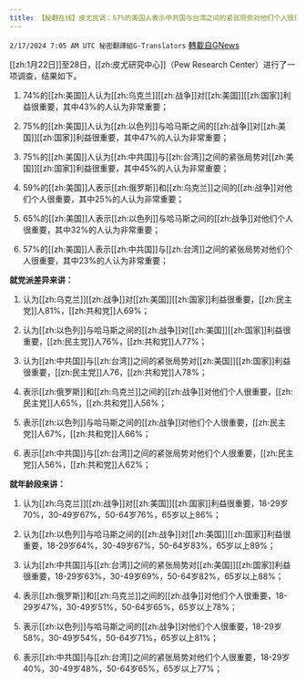 ```yaml
---
title: 【秘翻在线】皮尤民调：57%的美国人表示中共国与台湾之间的紧张局势对他们个人很重要
---
```

`2/17/2024 7:05 AM UTC 秘密翻譯組G-Translators` [轉載自GNews](https://gnews.org/articles/2317949)

[[zh:1月22日]]至28日，[[zh:皮尤研究中心]]（Pew Research Center）进行了一项调查，结果如下。

1.  74%的[[zh:美国]]人认为[[zh:乌克兰]][[zh:战争]]对[[zh:美国]][[zh:国家]]利益很重要，其中43%的人认为非常重要；

2.  75%的[[zh:美国]]人认为[[zh:以色列]]与哈马斯之间的[[zh:战争]]对[[zh:美国]][[zh:国家]]利益很重要，其中47%的人认为非常重要；

3.  75%的[[zh:美国]]人认为[[zh:中共国]]与[[zh:台湾]]之间的紧张局势对[[zh:美国]][[zh:国家]]利益很重要，其中45%的人认为非常重要；

4.  59%的[[zh:美国]]人表示[[zh:俄罗斯]]和[[zh:乌克兰]]之间的[[zh:战争]]对他们个人很重要，其中25%的人认为非常重要；

5.  65%的[[zh:美国]]人表示[[zh:以色列]]与哈马斯之间的[[zh:战争]]对他们个人很重要，其中32%的人认为非常重要；

6.  57%的[[zh:美国]]人表示[[zh:中共国]]与[[zh:台湾]]之间的紧张局势对他们个人很重要，其中23%的人认为非常重要；

**就党派差异来讲：**

1.  认为[[zh:乌克兰]][[zh:战争]]对[[zh:美国]][[zh:国家]]利益很重要，[[zh:民主党]]人81%，[[zh:共和党]]人69%；

2.  认为[[zh:以色列]]与哈马斯之间的[[zh:战争]]对[[zh:美国]][[zh:国家]]利益很重要，[[zh:民主党]]人76%，[[zh:共和党]]人77%；

3.  认为[[zh:中共国]]与[[zh:台湾]]之间的紧张局势对[[zh:美国]][[zh:国家]]利益很重要，[[zh:民主党]]人76，[[zh:共和党]]人78%；

4.  表示[[zh:俄罗斯]]和[[zh:乌克兰]]之间的[[zh:战争]]对他们个人很重要，[[zh:民主党]]人65%，[[zh:共和党]]人56%；

5.  表示[[zh:以色列]]与哈马斯之间的[[zh:战争]]对他们个人很重要，[[zh:民主党]]人67%，[[zh:共和党]]人66%；

6.  表示[[zh:中共国]]与[[zh:台湾]]之间的紧张局势对他们个人很重要，[[zh:民主党]]人56%，[[zh:共和党]]人62%；

**就年龄段来讲：**

1.  认为[[zh:乌克兰]][[zh:战争]]对[[zh:美国]][[zh:国家]]利益很重要，18-29岁70%，30-49岁67%，50-64岁76%，65岁以上86%；

2.  认为[[zh:以色列]]与哈马斯之间的[[zh:战争]]对[[zh:美国]][[zh:国家]]利益很重要，18-29岁64%，30-49岁67%，50-64岁83%，65岁以上89%；

3.  认为[[zh:中共国]]与[[zh:台湾]]之间的紧张局势对[[zh:美国]][[zh:国家]]利益很重要，18-29岁63%，30-49岁69%，50-64岁82%，65岁以上88%；

4.  表示[[zh:俄罗斯]]和[[zh:乌克兰]]之间的[[zh:战争]]对他们个人很重要，18-29岁47%，30-49岁51%，50-64岁65%，65岁以上78%；

5.  表示[[zh:以色列]]与哈马斯之间的[[zh:战争]]对他们个人很重要，18-29岁58%，30-49岁54%，50-64岁71%，65岁以上81%；

6.  表示[[zh:中共国]]与[[zh:台湾]]之间的紧张局势对他们个人很重要，18-29岁40%，30-49岁48%，50-64岁65%，65岁以上77%；
